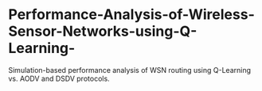 # Performance-Analysis-of-Wireless-Sensor-Networks-using-Q-Learning-
Simulation-based performance analysis of WSN routing using Q-Learning vs. AODV and DSDV protocols.

